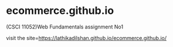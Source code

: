 # ecommerce.github.io
(CSCI 11052)Web Fundamentals  assignment No1

visit the site=https://lathikadilshan.github.io/ecommerce.github.io/
